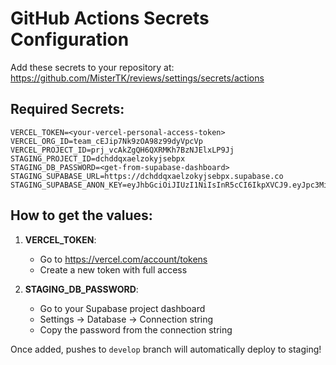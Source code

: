 # GitHub Actions Secrets Configuration

Add these secrets to your repository at: https://github.com/MisterTK/reviews/settings/secrets/actions

## Required Secrets:

```
VERCEL_TOKEN=<your-vercel-personal-access-token>
VERCEL_ORG_ID=team_cEJip7Nk9zOA98z99dyVpcVp
VERCEL_PROJECT_ID=prj_vcAkZgQH6QXRMKh7BzNJElxLP9Jj
STAGING_PROJECT_ID=dchddqxaelzokyjsebpx
STAGING_DB_PASSWORD=<get-from-supabase-dashboard>
STAGING_SUPABASE_URL=https://dchddqxaelzokyjsebpx.supabase.co
STAGING_SUPABASE_ANON_KEY=eyJhbGciOiJIUzI1NiIsInR5cCI6IkpXVCJ9.eyJpc3MiOiJzdXBhYmFzZSIsInJlZiI6ImRjaGRkcXhhZWx6b2t5anNlYnB4Iiwicm9sZSI6ImFub24iLCJpYXQiOjE3NDk2MDA4NTQsImV4cCI6MjA2NTE3Njg1NH0.w3MVl8ns9WV_1hAf02Oc5ll_N1F4x2Ts1gNzhj39sNA
```

## How to get the values:

1. **VERCEL_TOKEN**:

   - Go to https://vercel.com/account/tokens
   - Create a new token with full access

2. **STAGING_DB_PASSWORD**:
   - Go to your Supabase project dashboard
   - Settings → Database → Connection string
   - Copy the password from the connection string

Once added, pushes to `develop` branch will automatically deploy to staging!
